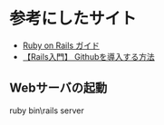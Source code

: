 # 参考にしたサイト
- [Ruby on Rails ガイド](https://railsguides.jp/) <br>
- [【Rails入門】 Githubを導入する方法](https://www.sejuku.net/blog/34829)

## Webサーバの起動
ruby bin\rails server 